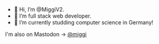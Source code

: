 - 👋 Hi, I’m @MiggiV2.
- 👀 I’m full stack web developer.
- 🌱 I’m currently studding computer science in Germany!

I'm also on Mastodon
-> <a rel="me" href="https://social.mymiggi.de/@miggi">@miggi</a>

